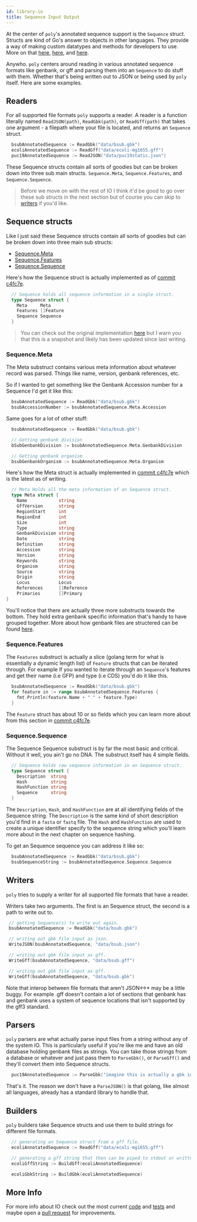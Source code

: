 ```yaml
---
id: library-io
title: Sequence Input Output
---
```


At the center of `poly`'s annotated sequence support is the `Sequence` struct. Structs are kind of Go's answer to objects in other languages. They provide a way of making custom datatypes and methods for developers to use. More on that [here](https://tour.golang.org/moretypes/2), [here](https://gobyexample.com/methods), and [here](https://www.golang-book.com/books/intro/9).

Anywho. `poly` centers around reading in various annotated sequence formats like genbank, or gff and parsing them into an `Sequence` to do stuff with them. Whether that's being written out to JSON or being used by `poly` itself. Here are some examples.

## Readers

For all supported file formats `poly` supports a reader. A reader is a function literally named `ReadJSON(path)`, `ReadGbk(path)`, or `ReadGff(path)` that takes one argument - a filepath where your file is located, and returns an `Sequence` struct.

```go
  bsubAnnotatedSequence := ReadGbk("data/bsub.gbk")
  ecoliAnnotatedSequence := ReadGff("data/ecoli-mg1655.gff")
  puc19AnnotatedSequence := ReadJSON("data/puc19static.json")
```

These Sequence structs contain all sorts of goodies but can be broken down into three sub main structs. `Sequence.Meta`, `Sequence.Features`, and `Sequence.Sequence`.

> Before we move on with the rest of IO I think it'd be good to go over these sub structs in the next section but of course you can skip to [writers](#writers) if you'd like.

## Sequence structs

Like I just said these Sequence structs contain all sorts of goodies but can be broken down into three main sub structs:

  * [Sequence.Meta](#annotatedsequencemeta)
  * [Sequence.Features](#annotatedsequencefeatures)
  * [Sequence.Sequence](#annotatedsequencesequence)

Here's how the Sequence struct is actually implemented as of [commit c4fc7e](https://github.com/TimothyStiles/poly/blob/c4fc7e6f6cdbd9e5ed2d8ffdbeb206d1d5a8d720/io.go#L108).

```go
  // Sequence holds all sequence information in a single struct.
  type Sequence struct {
    Meta     Meta
    Features []Feature
    Sequence Sequence
  }
```

> You can check out the original implementation [here](https://github.com/TimothyStiles/poly/blob/c4fc7e6f6cdbd9e5ed2d8ffdbeb206d1d5a8d720/io.go#L108) but I warn you that this is a snapshot and likely has been updated since last writing.

### Sequence.Meta

The Meta substruct contains various meta information about whatever record was parsed. Things like name, version, genbank references, etc.

So if I wanted to get something like the Genbank Accession number for a Sequence I'd get it like this:

```go
  bsubAnnotatedSequence := ReadGbk("data/bsub.gbk")
  bsubAccessionNumber := bsubAnnotatedSequence.Meta.Accession
```

Same goes for a lot of other stuff:

```go
  bsubAnnotatedSequence := ReadGbk("data/bsub.gbk")

  // Getting genbank division
  bSubGenbankDivision := bsubAnnotatedSequence.Meta.GenbankDivision

  // Getting genbank organism
  bsubGenbankOrganism := bsubAnnotatedSequence.Meta.Organism
```

Here's how the Meta struct is actually implemented in [commit c4fc7e](https://github.com/TimothyStiles/poly/blob/c4fc7e6f6cdbd9e5ed2d8ffdbeb206d1d5a8d720/io.go#L34) which is the latest as of writing.

```go
  // Meta Holds all the meta information of an Sequence struct.
  type Meta struct {
    Name            string
    GffVersion      string
    RegionStart     int
    RegionEnd       int
    Size            int
    Type            string
    GenbankDivision string
    Date            string
    Definition      string
    Accession       string
    Version         string
    Keywords        string
    Organism        string
    Source          string
    Origin          string
    Locus           Locus
    References      []Reference
    Primaries       []Primary
}
```

You'll notice that there are actually three more substructs towards the bottom. They hold extra genbank specific information that's handy to have grouped together. More about how genbank files are structered can be found [here](https://www.ncbi.nlm.nih.gov/Sitemap/samplerecord.html).

### Sequence.Features

The `Features` substruct is actually a slice (golang term for what is essentially a dynamic length list) of `Feature` structs that can be iterated through. For example if you wanted to iterate through an `Sequence`'s features and get their name (i.e GFP) and type (i.e CDS) you'd do it like this.

```go
  bsubAnnotatedSequence := ReadGbk("data/bsub.gbk")
  for feature in := range bsubAnnotatedSequence.Features {
    fmt.Println(feature.Name + " " + feature.Type)
  }
```

The `Feature` struct has about 10 or so fields which you can learn more about from this section in [commit c4fc7e](https://github.com/TimothyStiles/poly/blob/c4fc7e6f6cdbd9e5ed2d8ffdbeb206d1d5a8d720/io.go#L80).

### Sequence.Sequence

The Sequence Sequence substruct is by far the most basic and critical. Without it well, you ain't go no DNA. The substruct itself has 4 simple fields.

```go
  // Sequence holds raw sequence information in an Sequence struct.
  type Sequence struct {
    Description  string
    Hash         string
    HashFunction string
    Sequence     string
  }
```

The `Description`, `Hash`, and `HashFunction` are at all identifying fields of the Sequence string. The `Description` is the same kind of short description you'd find in a `fasta` or `fastq` file. The `Hash` and `HashFunction` are used to create a unique identifier specify to the sequence string which you'll learn more about in the next chapter on sequence hashing.

To get an Sequence sequence you can address it like so:

```go
  bsubAnnotatedSequence := ReadGbk("data/bsub.gbk")
  bsubSequenceString := bsubAnnotatedSequence.Sequence.Sequence
```

## Writers

 `poly` tries to supply a writer for all supported file formats that have a reader.

 Writers take two arguments. The first is an Sequence struct, the second is a path to write out to.

 ```go
  // getting Sequence(s) to write out again.
  bsubAnnotatedSequence := ReadGbk("data/bsub.gbk")

  // writing out gbk file input as json.
  WriteJSON(bsubAnnotatedSequence, "data/bsub.json")

  // writing out gbk file input as gff.
  WriteGff(bsubAnnotatedSequence, "data/bsub.gff")

  // writing out gbk file input as gff.
  WriteGff(bsubAnnotatedSequence, "data/bsub.gbk")

 ```

 Note that interop between file formats that aren't JSON<->* may be a little buggy. For example .gff doesn't contain a lot of sections that genbank has and genbank uses a system of sequence locations that isn't supported by the gff3 standard.

## Parsers

`poly` parsers are what actually parse input files from a string without any of the system IO. This is particularly useful if you're like me and have an old database holding genbank files as strings. You can take those strings from a database or whatever and just pass them to `ParseGbk()`, or `ParseGff()` and they'll convert them into Sequence structs.

```go
  puc19AnnotatedSequence := ParseGbk("imagine this is actually a gbk in string format.")
```

That's it. The reason we don't have a `ParseJSON()` is that golang, like almost all languages, already has a standard library to handle that.

## Builders

`poly` builders take Sequence structs and use them to build strings for different file formats. 

```go
  // generating an Sequence struct from a gff file.
  ecoliAnnotatedSequence := ReadGff("data/ecoli-mg1655.gff")

  // generating a gff string that then can be piped to stdout or written to a database.
  ecoliGffString := BuildGff(ecoliAnnotatedSequence)

  ecoliGbkString := BuildGbk(ecoliAnnotatedSequence)

```

## More Info

For more info about IO check out the most current [code](https://github.com/TimothyStiles/poly/blob/prime/io.go) and [tests](https://github.com/TimothyStiles/poly/blob/prime/io_test.go) and maybe open a [pull request](https://github.com/TimothyStiles/poly/issues/new/choose) for improvements.